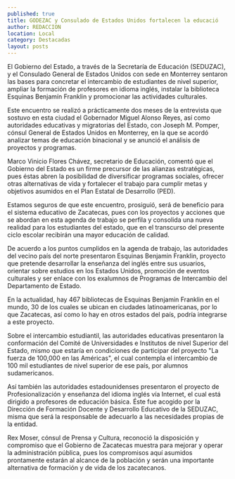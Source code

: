 ```yaml
---
published: true
title: GODEZAC y Consulado de Estados Unidos fortalecen la educació
author: REDACCION
location: Local
category: Destacadas
layout: posts
---
```


El Gobierno del Estado, a través de la Secretaría de Educación (SEDUZAC), y el Consulado General de Estados Unidos con sede en Monterrey sentaron las bases para concretar el intercambio de estudiantes de nivel superior, ampliar la formación de profesores en idioma inglés, instalar la biblioteca Esquinas Benjamín Franklin y promocionar las actividades culturales. 
 
Este encuentro se realizó a prácticamente dos meses de la entrevista que sostuvo en esta ciudad el Gobernador Miguel Alonso Reyes, así como autoridades educativas y migratorias del Estado, con Joseph M. Pomper, cónsul General de Estados Unidos en Monterrey, en la que se acordó analizar temas de educación binacional y se anunció el análisis de proyectos y programas.
 
Marco Vinicio Flores Chávez, secretario de Educación, comentó que el Gobierno del Estado es un firme precursor de las alianzas estratégicas, pues éstas abren la posibilidad de diversificar programas sociales, ofrecer otras alternativas de vida y fortalecer el trabajo para cumplir metas y objetivos asumidos en el Plan Estatal de Desarrollo (PED).
 
Estamos seguros de que este encuentro, prosiguió, será de beneficio para el sistema educativo de Zacatecas, pues con los proyectos y acciones que se abordan en esta agenda de trabajo se perfila y consolida una nueva realidad para los estudiantes del estado, que en el transcurso del presente ciclo escolar recibirán una mayor educación de calidad.
 
De acuerdo a los puntos cumplidos en la agenda de trabajo, las autoridades del vecino país del norte presentaron Esquinas Benjamin Franklin, proyecto que pretende desarrollar la enseñanza del inglés entre sus usuarios, orientar sobre estudios en los Estados Unidos, promoción de eventos culturales y ser enlace con los exalumnos de Programas de Intercambio del Departamento de Estado.
 
En la actualidad, hay 467 bibliotecas de Esquinas Benjamin Franklin en el mundo, 30 de los cuales se ubican en ciudades latinoamericanas, por lo que Zacatecas, así como lo hay en otros estados del país, podría integrarse a este proyecto.
 
Sobre el intercambio estudiantil, las autoridades educativas presentaron la conformación del Comité de Universidades e Institutos de nivel Superior del Estado, mismo que estaría en condiciones de participar del proyecto "La fuerza de 100,000 en las Américas", el cual contempla el intercambio de 100 mil estudiantes de nivel superior de ese país, por alumnos sudamericanos.
 
Así también las autoridades estadounidenses presentaron el proyecto de Profesionalización y enseñanza del idioma inglés vía Internet, el cual está dirigido a profesores de educación básica. Éste fue acogido por la Dirección de Formación Docente y Desarrollo Educativo de la SEDUZAC, misma que será la responsable de adecuarlo a las necesidades propias de la entidad.
 
Rex Moser, cónsul de Prensa y Cultura, reconoció la disposición y compromiso que el Gobierno de Zacatecas muestra para mejorar y operar la administración pública, pues los compromisos aquí asumidos prontamente estarán al alcance de la población y serán una importante alternativa de formación y de vida de los zacatecanos.
